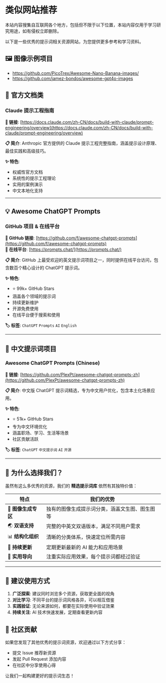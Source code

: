 # 类似网站推荐

本站内容搜集自互联网各个地方，包括但不限于以下位置，本站内容仅用于学习研究用途，如有侵权立即删除。

以下是一些优秀的提示词相关资源网站，为您提供更多参考和学习资料。

## 🖼 图像示例项目

- https://github.com/PicoTrex/Awesome-Nano-Banana-images/
- https://github.com/jamez-bondos/awesome-gpt4o-images

## 📖 官方文档类

### Claude 提示工程指南
**🔗 链接**: [https://docs.claude.com/zh-CN/docs/build-with-claude/prompt-engineering/overview](https://docs.claude.com/zh-CN/docs/build-with-claude/prompt-engineering/overview)

**📋 简介**: Anthropic 官方提供的 Claude 提示工程完整指南，涵盖提示设计原理、最佳实践和高级技巧。

**✨ 特色**:
- 权威性官方文档
- 系统性的提示工程理论
- 实用的案例演示
- 中文本地化支持

---

## 💡 Awesome ChatGPT Prompts

### GitHub 项目 & 在线平台
**🔗 GitHub 链接**: [https://github.com/f/awesome-chatgpt-prompts](https://github.com/f/awesome-chatgpt-prompts)  
**🔗 在线平台**: [https://prompts.chat/](https://prompts.chat/)

**📋 简介**: GitHub 上最受欢迎的英文提示词项目之一，同时提供在线平台访问，包含数百个精心设计的 ChatGPT 提示词。

**✨ 特色**:
- ⭐ 99k+ GitHub Stars
- 涵盖各个领域的提示词
- 持续更新维护
- 开源免费使用
- 在线平台便于搜索和使用

**🏷️ 标签**: `ChatGPT` `Prompts` `AI` `English`

---

## 🎯 中文提示词项目

### Awesome ChatGPT Prompts (Chinese)
**🔗 链接**: [https://github.com/PlexPt/awesome-chatgpt-prompts-zh](https://github.com/PlexPt/awesome-chatgpt-prompts-zh)

**📋 简介**: 中文版 ChatGPT 提示词精选，专为中文用户优化，包含本土化场景应用。

**✨ 特色**:
- ⭐ 51k+ GitHub Stars
- 专为中文环境优化
- 涵盖职场、学习、生活等场景
- 社区贡献活跃

**🏷️ 标签**: `ChatGPT` `中文提示词` `AI` `开源`

---

## 🌟 为什么选择我们？

虽然有这么多优秀的资源，我们的 **精选提示词库** 依然有其独特价值：

| 特点 | 我们的优势 |
|------|-----------|
| 🎨 **图像生成专区** | 独有的图像生成提示词分类，涵盖文生图、图生图等 |
| 🌏 **双语支持** | 完整的中英文双语版本，满足不同用户需求 |
| 📊 **结构化组织** | 清晰的分类体系，快速定位所需内容 |
| 🔄 **持续更新** | 定期更新最新的 AI 能力和应用场景 |
| 🎯 **实用导向** | 注重实际应用效果，每个提示词都经过验证 |

---

## 💭 建议使用方式

1. **广泛探索**: 建议同时浏览多个资源，获取更全面的视角
2. **对比学习**: 不同平台的提示词风格各异，可以相互借鉴
3. **实践验证**: 无论来源如何，都要在实际使用中验证效果
4. **持续关注**: AI 技术快速发展，定期查看更新内容

## 🤝 社区贡献

如果您发现了其他优秀的提示词资源，欢迎通过以下方式分享：

- 提交 Issue 推荐新资源
- 发起 Pull Request 添加内容
- 在社区中分享使用心得

让我们一起构建更好的提示词生态！